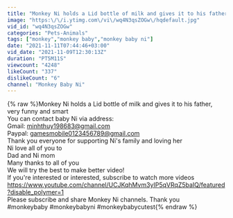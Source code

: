 ```yaml
---
title: "Monkey Ni holds a Lid bottle of milk and gives it to his father, very funny and smart"
image: "https:\/\/i.ytimg.com\/vi\/wq4N3qsZOGw\/hqdefault.jpg"
vid_id: "wq4N3qsZOGw"
categories: "Pets-Animals"
tags: ["monkey","monkey baby","monkey baby ni"]
date: "2021-11-11T07:44:46+03:00"
vid_date: "2021-11-09T12:30:13Z"
duration: "PT5M11S"
viewcount: "4248"
likeCount: "337"
dislikeCount: "6"
channel: "Monkey Baby Ni"
---
```

{% raw %}Monkey Ni holds a Lid bottle of milk and gives it to his father, very funny and smart<br />You can contact baby Ni via address:<br />Gmail: minhthuy198683@gmail.com<br />Paypal: gamesmobile0123456789@gmail.com<br />Thank you everyone for supporting Ni's family and loving her<br />Ni love all of you to <br />Dad and Ni mom <br />Many thanks to all of you  <br />We will try the best to make better video!<br />If you're interested or interested, subscribe to watch more videos<br /><a rel="nofollow" target="blank" href="https://www.youtube.com/channel/UCJKqhMvm3yIP5qVRqZ5baIQ/featured?disable_polymer=1">https://www.youtube.com/channel/UCJKqhMvm3yIP5qVRqZ5baIQ/featured?disable_polymer=1</a><br />Please subscribe and share Monkey Ni channels. Thank you<br />#monkeybaby #monkeybabyni #monkeybabycutest{% endraw %}
